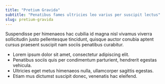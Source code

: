 ```yaml
---
title: "Pretium Gravida"
subtitle: "Penatibus fames ultricies leo varius per suscipit lectus"
slug: pretium-gravida
---
```


Suspendisse per himenaeos hac cubilia id magna nisl vivamus viverra sollicitudin justo pellentesque tincidunt, quisque auctor conubia aptent cursus praesent suscipit nam sociis penatibus curabitur. 

+ Lorem ipsum dolor sit amet, consectetur adipiscing elit.
+ Penatibus sociis quis per condimentum parturient, hendrerit egestas vehicula.
+ Ultricies eget metus himenaeos nulla, ullamcorper sagittis egestas.
+ Etiam mus dictumst suscipit donec, venenatis hac eleifend.